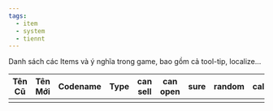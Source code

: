 ```yaml
---
tags:
  - item
  - system
  - tiennt
---
```

Danh sách các Items và ý nghĩa trong game, bao gồm cả tool-tip, localize...

| Tên Cũ | Tên Mới | Codename | Type | can sell | can open | sure | random | cal | get |
| ------ | ------- | -------- | ---- | -------- | -------- | ---- | ------ | --- | --- |
|        |         |          |      |          |          |      |        |     |     |
